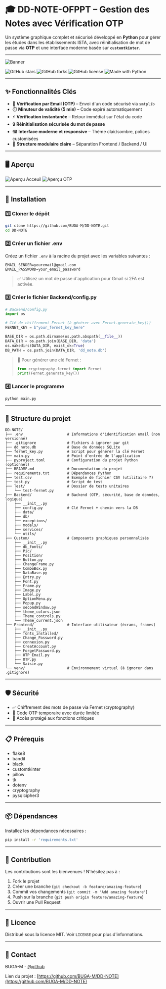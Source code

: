 # 🎓 DD-NOTE-OFPPT – Gestion des Notes avec Vérification OTP

Un système graphique complet et sécurisé développé en **Python** pour gérer les études dans les établissements ISTA, avec réinitialisation de mot de passe via **OTP** et une interface moderne basée sur **`customtkinter`**.

---

![Banner](./assets/banner.png)

![GitHub stars](https://img.shields.io/github/stars/BUGA-M/DD-NOTE?style=flat-square)
![GitHub forks](https://img.shields.io/github/forks/BUGA-M/DD-NOTE?style=flat-square)
![GitHub license](https://img.shields.io/github/license/BUGA-M/DD-NOTE?style=flat-square)
![Made with Python](https://img.shields.io/badge/Made%20with-Python-blue?style=flat-square)

---

## ✨ Fonctionnalités Clés

- 🔐 **Vérification par Email (OTP)** – Envoi d'un code sécurisé via `smtplib`
- ⏱️ **Minuteur de validité (5 min)** – Code expiré automatiquement
- ⚡ **Vérification instantanée** – Retour immédiat sur l'état du code
- 🔒 **Réinitialisation sécurisée du mot de passe**
- 🖼️ **Interface moderne et responsive** – Thème clair/sombre, polices customisées
- 🧩 **Structure modulaire claire** – Séparation Frontend / Backend / UI

---

## 🖥️ Aperçu

![Aperçu Acceuil](./Custom/pic/acc.png)
![Aperçu OTP](./Custom/pic/otp.png)

---

## 🚀 Installation

### 1️⃣ Cloner le dépôt
```bash
git clone https://github.com/BUGA-M/DD-NOTE.git
cd DD-NOTE
```

### 2️⃣ Créer un fichier .env
Créez un fichier `.env` à la racine du projet avec les variables suivantes :
```
EMAIL_SENDER=youremail@gmail.com
EMAIL_PASSWORD=your_email_password
```
> ✅ Utilisez un mot de passe d'application pour Gmail si 2FA est activée.

### 3️⃣ Créer le fichier Backend/config.py
```python
# Backend/config.py
import os

# Clé de chiffrement Fernet (à générer avec Fernet.generate_key())
FERNET_KEY = b"your_fernet_key_here"

BASE_DIR = os.path.dirname(os.path.abspath(__file__))
DATA_DIR = os.path.join(BASE_DIR, 'data')
os.makedirs(DATA_DIR, exist_ok=True)
DB_PATH = os.path.join(DATA_DIR, 'dd_note.db')
```

> 🔐 Pour générer une clé Fernet :
> ```python
> from cryptography.fernet import Fernet
> print(Fernet.generate_key())
> ```

### 4️⃣ Lancer le programme
```bash
python main.py
```

---

## 📁 Structure du projet

```
DD-NOTE/
├── .env                    # Informations d'identification email (non versionné)
├── .gitignore              # Fichiers à ignorer par git
├── dd_note.db              # Base de données SQLite
├── fernet_key.py           # Script pour générer la clé Fernet
├── main.py                 # Point d'entrée de l'application
├── pyproject.toml          # Configuration du projet Python (optionnel)
├── README.md               # Documentation du projet
├── requirements.txt        # Dépendances Python
├── test.csv                # Exemple de fichier CSV (utilitaire ?)
├── test.py                 # Script de test
├── Test/                   # Dossier de tests unitaires
│   └── test-fernet.py
├── Backend/                # Backend (OTP, sécurité, base de données, logique)
│   ├── __init__.py
│   ├── config.py           # Clé Fernet + chemin vers la DB
│   ├── data/
│   ├── db/
│   ├── exceptions/
│   ├── models/
│   ├── services/
│   └── utils/
├── Custom/                 # Composants graphiques personnalisés
│   ├── __init__.py
│   ├── db_fonts/
│   ├── Pic/
│   ├── Position/
│   ├── Button.py
│   ├── ChangeFrame.py
│   ├── ComboBox.py
│   ├── DataBase.py
│   ├── Entry.py
│   ├── Font.py
│   ├── Frame.py
│   ├── Image.py
│   ├── Label.py
│   ├── OptionMenu.py
│   ├── Popup.py
│   ├── secondWindow.py
│   ├── theme_colors.json
│   ├── Theme_controls.py
│   └── Theme_current.json
├── Frontend/               # Interface utilisateur (écrans, frames)
│   ├── __init__.py
│   ├── fonts_installed/
│   ├── Change_Password.py
│   ├── connexion.py
│   ├── CreatAccount.py
│   ├── ForgetPassword.py
│   ├── OTP_Email.py
│   ├── OTP.py
│   └── Saisie.py
└── venv/                   # Environnement virtuel (à ignorer dans .gitignore)

```

---

## 🛡️ Sécurité

- ✅ Chiffrement des mots de passe via Fernet (cryptography)
- 🔁 Code OTP temporaire avec durée limitée
- 🚫 Accès protégé aux fonctions critiques

---

## 📋 Prérequis

- flake8
- bandit
- black
- customtkinter
- pillow
- tk
- dotenv
- cryptography
- pysqlcipher3

---

## 📦 Dépendances

Installez les dépendances nécessaires :

```bash
pip install -r 'requirements.txt'
```

---

## 🤝 Contribution

Les contributions sont les bienvenues ! N'hésitez pas à :

1. Fork le projet
2. Créer une branche (`git checkout -b feature/amazing-feature`)
3. Commit vos changements (`git commit -m 'Add amazing feature'`)
4. Push sur la branche (`git push origin feature/amazing-feature`)
5. Ouvrir une Pull Request

---

## 📄 Licence

Distribué sous la licence MIT. Voir `LICENSE` pour plus d'informations.

---

## 📧 Contact

BUGA-M - [@github](https://github.com/BUGA-M)

Lien du projet : [https://github.com/BUGA-M/DD-NOTE](https://github.com/BUGA-M/DD-NOTE)